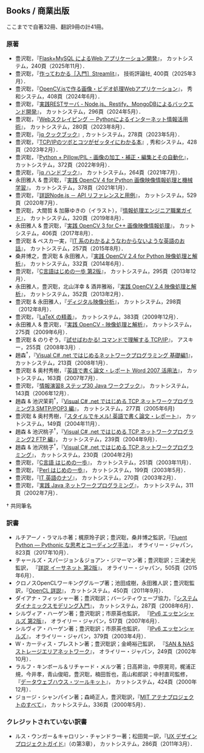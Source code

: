 ## Books / 商業出版

ここまでで自著32冊、翻訳9冊の計41冊。

### 原著

- 豊沢聡，『[Flask+MySQL によるWeb アプリケーション開発](https://www.cutt.co.jp/book/978-4-87783-565-1.html)』，
	カットシステム，240頁（2025年11月）．
- 豊沢聡，『[作ってわかる［入門］Streamlit](https://gihyo.jp/book/2025/978-4-297-14764-8)』，
	技術評論社, 400頁（2025年3月）．
- 豊沢聡，『[OpenCV.jsで作る画像・ビデオ処理Webアプリケーション](https://www.shuwasystem.co.jp/book/9784798072166.html)』，
	秀和システム，408頁（2024年6月）．
- 豊沢聡，『[実践RESTサーバ - Node.js、Restify、MongoDBによるバックエンド開発](https://www.cutt.co.jp/book/978-4-87783-549-1.html)』，
	カットシステム，296頁（2024年5月）．
- 豊沢聡，『[Webスクレイピング － Pythonによるインターネット情報活用術](https://www.cutt.co.jp/book/978-4-87783-541-5.html)』，
	カットシステム，280頁（2023年8月）．
- 豊沢聡，『[jq クックブック](https://www.cutt.co.jp/book/978-4-87783-508-8.html)』,
	カットシステム，278頁（2023年5月）．
- 豊沢聡，『[TCP/IPのツボとコツがゼッタイにわかる本](https://www.shuwasystem.co.jp/book/9784798068664.html)』, 
	秀和システム，428頁（2023年2月）．
- 豊沢聡，『[Python + Pillow/PIL - 画像の加工・補正・編集とその自動化](https://cutt.co.jp/book/978-4-87783-525-5.html)』，
	カットシステム，372頁（2022年9月）．
- 豊沢聡，『[jq ハンドブック](https://www.cutt.co.jp/book/978-4-87783-491-3.html)』，
	カットシステム，264頁（2021年7月）．
- 永田雅人 & 豊沢聡，『[実践 OpenCV 4 for Python 画像映像情報処理と機械学習](https://www.cutt.co.jp/book/978-4-87783-460-9.html)』，
	カットシステム，378頁（2021年1月）．
- 豊沢聡，『[詳説Node.js － API リファレンスと用例](https://www.cutt.co.jp/book/978-4-87783-489-0.html)』，
	カットシステム，529頁（2020年7月）．
- 豊沢聡，大間哲 & 加藤ゆきの（イラスト），『[情報処理エンジニア職業ガイド](https://www.cutt.co.jp/book/978-4-87783-463-0.html)』，
	カットシステム，320頁（2019年8月）．
- 永田雅人 & 豊沢聡，『[実践 OpenCV 3 for C++ 画像映像情報処理](https://www.cutt.co.jp/book/978-4-87783-380-0.html)』，
	カットシステム，406頁（2017年8月）．
- 豊沢聡 & ペスカ一実，『[IT 系のわかるようなわからないような英語のお話](https://www.cutt.co.jp/book/978-4-87783-372-5.html)』，
	カットシステム，257頁（2015年8月）．
- 桑井博之，豊沢聡 & 永田雅人，『[実践 OpenCV 2.4 for Python 映像処理と解析](https://www.cutt.co.jp/book/978-4-87783-346-6.html)』，
	カットシステム，332頁（2014年6月）．
- 豊沢聡，『[C言語はじめの一歩 第2版](https://www.cutt.co.jp/book/978-4-87783-334-3.html)』，
	カットシステム，295頁（2013年12月）．
- 永田雅人，豊沢聡，北山洋幸 & 酒井雅裕，『[実践 OpenCV 2.4 映像処理と解析](https://www.cutt.co.jp/book/978-4-87783-184-4.html)』，
	カットシステム，352頁（2013年2月）．
- 豊沢聡 & 永田雅人，『[ディジタル映像分析](https://www.cutt.co.jp/book/978-4-87783-183-7.html)』，
	カットシステム，298頁（2012年8月）．
- 豊沢聡，『[LaTeX の精義](https://www.cutt.co.jp/book/978-4-87783-230-8.html)』，
	カットシステム，383頁（2009年12月）．
- 永田雅人 & 豊沢聡，『[実践 OpenCV - 映像処理と解析](https://www.cutt.co.jp/book/978-4-87783-203-2.html)』，
	カットシステム，275頁（2009年6月）．
- 豊沢聡 & のりぞう，『[試せばわかる! コマンドで理解する TCP/IP](https://www.amazon.co.jp/dp/4756151442)』，
	アスキー，255頁（2008年3月）. 
- 趙森<sup>†</sup>，『[Visual C# .net ではじめるネットワークプログラミング 基礎編1](https://www.cutt.co.jp/book/4-87783-182-0.html)』，
	カットシステム，213頁（2008年1月）．
- 豊沢聡 & 奥村秀樹，『[英語で書く論文・レポート Word 2007 活用法](https://www.cutt.co.jp/book/4-87783-156-1.html)』，
	カットシステム，163頁（2007年7月）．
- 豊沢聡，『[情報演習8 ステップ30 Java ワークブック](https://www.cutt.co.jp/book/4-87783-824-4.html)』，
	カットシステム，143頁（2006年12月）．
- 趙森 & 池沢茉莉<sup>†</sup>，『[Visual C# .net ではじめる TCP ネットワークプログラミング3 SMTP/POP3 編](https://www.cutt.co.jp/book/4-87783-126-6.html)』，
	カットシステム，277頁（2005年6月)
- 豊沢聡 & 奥村秀樹，『[スタイルでキメル! 英語で書く論文・レポート](https://www.cutt.co.jp/book/4-87783-128-2.html)』，
	カットシステム，149頁（2004年11月）．
- 趙森 & 池沢桃子<sup>†</sup>，『[Visual C# .net ではじめる TCP ネットワークプログラミング2 FTP 編](https://www.cutt.co.jp/book/4-87783-125-8.html)』，
	カットシステム，239頁（2004年9月）．
- 趙森 & 池沢桃子<sup>†</sup>，『[Visual C# .net ではじめる TCP ネットワークプログラミング](https://www.cutt.co.jp/book/4-87783-105-3.html)』，
	カットシステム，230頁（2004年2月)
- 豊沢聡，『[C言語 はじめの一歩](https://www.cutt.co.jp/book/978-4-87783-334-3.html)』，
	カットシステム，251頁（2003年11月）．
- 豊沢聡，『[Perl はじめの一歩](https://www.cutt.co.jp/book/4-87783-075-8.html)』，
	カットシステム，199頁（2003年5月）．
- 豊沢聡，『[IT 英語のナゾ](https://www.cutt.co.jp/book/4-87783-079-0.html)』，
	カットシステム，270頁（2003年2月）．
- 豊沢聡，『[実践 Java ネットワークプログラミング](https://www.cutt.co.jp/book/4-87783-049-9.html)』，
	カットシステム，311頁（2002年7月）．

† 共同筆名


### 訳書

- ルチアーノ・ラマルホ著；梶原玲子訳；豊沢聡，桑井博之監訳，『[Fluent Python ― Pythonic な思考とコーディング手法](https://www.oreilly.co.jp/books/9784873118178/)』，
	オライリー・ジャパン，823頁（2017年10月）．
- チャールズ・スパージョン＆ジョアン・ジマーマン著；豊沢聡訳；三浦史光監訳，	『[詳説 イーサネット 第2版](https://www.oreilly.co.jp/books/9784873117171/)』，
	オライリー・ジャパン，505頁（2015年6月）．
- クロノスOpenCLワーキンググループ著；池田成樹，永田雅人訳；豊沢聡監訳，『[OpenCL 詳説](https://www.cutt.co.jp/book/978-4-87783-256-8.html)』，
	カットシステム，450頁（2011年9月）．
- ダイアナ・フィッシャー著；豊沢聡訳；バーシティウェーブ協力，『[システムダイナミックスモデリング入門](https://www.cutt.co.jp/book/978-4-87783-112-7.html)』，
	カットシステム，287頁（2008年6月）．
- シルヴィア・ハーゲン著；豊沢聡訳；市原英也監訳，	『[IPv6 エッセンシャルズ 第2版](https://www.oreilly.co.jp/books/9784873113289/)』，
	オライリー・ジャパン，517頁（2007年6月）．
- シルヴィア・ハーゲン著；豊沢聡訳；市原英也監訳，	『[IPv6 エッセンシャルズ](https://www.oreilly.co.jp/books/4873111234/)』，
	オライリー・ジャパン，379頁（2003年4月）．
- W・カーティス・プレストン著；豊沢聡訳；金崎裕己監訳，	『[SAN & NAS ストレージエリアネットワーク](https://www.oreilly.co.jp/books/4873110998/)』，
	オライリー・ジャパン，249頁（2002年10月）．
- ラルフ・キンボール＆リチャード・メルツ著；日高昇治，中原晃司，梶浦正規，今井孝，青山俊昭，豊沢聡，楠田哲也，高山和郎訳；中村直司監修，『[データウェブハウス・ツールキット](https://www.cutt.co.jp/book/4-87783-028-6.html)』，
	カットシステム，424頁（2000年12月）．
- ジョージ・シャンパイン著；森崎正人，豊沢聡訳，『[MIT アテナプロジェクトのすべて](https://www.cutt.co.jp/book/4-87783-017-0.html)』，
	カットシステム，336頁（2000年5月）．


### クレジットされていない訳書

- ルス・ウンガー＆キャロリン・チャンドラー著；松田晃一訳，『[UX デザインプロジェクトガイド](https://www.cutt.co.jp/book/978-4-87783-261-2.html)』（の第3章），
	カットシステム，286頁（2011年3月）．
